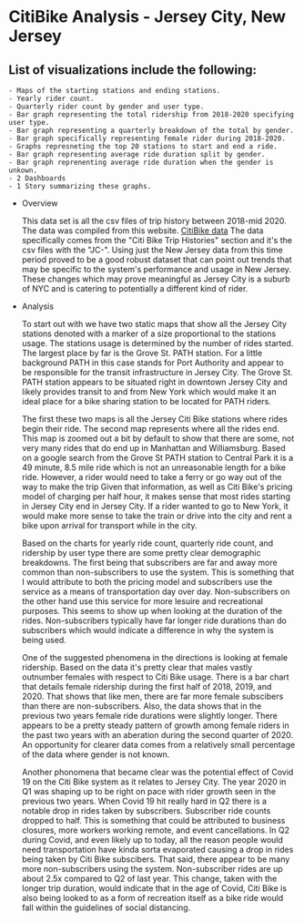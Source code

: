 CitiBike Analysis - Jersey City, New Jersey
===========================================

List of visualizations include the following:
---------------------------------------------

    - Maps of the starting stations and ending stations. 
    - Yearly rider count.
    - Quarterly rider count by gender and user type.
    - Bar graph representing the total ridership from 2018-2020 specifying user type.
    - Bar graph representing a quarterly breakdown of the total by gender.
    - Bar graph specifically representing female rider during 2018-2020.
    - Graphs represneting the top 20 stations to start and end a ride. 
    - Bar graph representing average ride duration split by gender. 
    - Bar graph reprenenting average ride duration when the gender is unkown. 
    - 2 Dashboards
    - 1 Story summarizing these graphs. 

* Overview 

    This data set is all the csv files of trip history between 2018-mid 2020. The data was compiled from this website. [CitiBike data](https://www.citibikenyc.com/system-data) The data specifically comes from the "Citi Bike Trip Histories" section and it's the csv files with the "JC-". Using just the New Jersey data from this time period proved to be a good robust dataset that can point out trends that may be specific to the system's performance and usage in New Jersey. These changes which may prove meaningful as Jersey City is a suburb of NYC and is catering to potentially a different kind of rider. 

* Analysis 

    To start out with we have two static maps that show all the Jersey City stations denoted with a marker of a size proportional to the stations usage. The stations usage is determined by the number of rides started. The largest place by far is the Grove St. PATH station. For a little background PATH in this case stands for Port Authority and appear to be responsible for the transit infrastructure in Jersey City. The Grove St. PATH station appears to be situated right in downtown Jersey City and likely provides transit to and from New York which would make it an ideal place for a bike sharing station to be located for PATH riders. 

    The first these two maps is all the Jersey Citi Bike stations where rides begin their ride. The second map represents where all the rides end. This map is zoomed out a bit by default to show that there are some, not very many rides that do end up in Manhattan and Williamsburg. Based on a google search from the Grove St PATH station to Central Park it is a 49 minute, 8.5 mile ride which is not an unreasonable length for a bike ride. However, a rider would need to take a ferry or go way out of the way to make the trip Given that information, as well as Citi Bike's pricing model of charging per half hour, it makes sense that most rides starting in Jersey City end in Jersey City. If a rider wanted to go to New York, it would make more sense to take the train or drive into the city and rent a bike upon arrival for transport while in the city. 

    Based on the charts for yearly ride count, quarterly ride count, and ridership by user type there are some pretty clear demographic breakdowns. The first being that subscribers are far and away more common than non-subscribers to use the system. This is something that I would attribute to both the pricing model and subscribers use the service as a means of transportation day over day. Non-subscribers on the other hand use this service for more lesuire and recreational purposes. This seems to show up when looking at the duration of the rides. Non-subscribers typically have far longer ride durations than do subscribers which would indicate a difference in why the system is being used. 

    One of the suggested phenomena in the directions is looking at female ridership. Based on the data it's pretty clear that males vastly outnumber females with respect to Citi Bike usage. There is a bar chart that details female ridership during the first half of 2018, 2019, and 2020. That shows that like men, there are far more female subscibers than there are non-subscribers.  Also, the data shows that in the previous two years female ride durations were slightly longer. There appears to be a pretty steady pattern of growth among female riders in the past two years with an aberation during the second quarter of 2020. An opportunity for clearer data comes from a relatively small percentage of the data where gender is not known. 

    Another phonomena that became clear was the potential effect of Covid 19 on the Citi Bike system as it relates to Jersey City. The year 2020 in Q1 was shaping up to be right on pace with rider growth seen in the previous two years. When Covid 19 hit really hard in Q2 there is a notable drop in rides taken by subscribers. Subscriber ride counts dropped to half. This is something that could be attributed to business closures, more workers working remote, and event cancellations. In Q2 during Covid, and even likely up to today, all the reason people would need transportation have kinda sorta evaporated causing a drop in rides being taken by Citi Bike subscibers. That said, there appear to be many  more non-subscribers using the system. Non-subscriber rides are up about 2.5x compared to Q2 of last year.  This change, taken with the longer trip duration, would indicate that in the age of Covid, Citi Bike is also being looked to as a form of recreation itself as a bike ride would fall within the guidelines of social distancing.  

